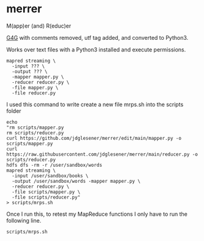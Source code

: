 # merrer
M(app)er (and) R(educ)er

[G4G](https://www.geeksforgeeks.org/hadoop-streaming-using-python-word-count-problem/) with comments removed, utf tag added, and converted to Python3. 

Works over text files with a Python3 installed and execute permissions.

```
mapred streaming \
  -input ??? \
  -output ??? \
  -mapper mapper.py \
  -reducer reducer.py \
  -file mapper.py \
  -file reducer.py
```




I used this command to write create a new file mrps.sh into the scripts folder
```
echo 
"rm scripts/mapper.py
rm scripts/reducer.py
curl https://github.com/jdglesener/merrer/edit/main/mapper.py -o scripts/mapper.py
curl https://raw.githubusercontent.com/jdglesener/merrer/main/reducer.py -o scripts/reducer.py
hdfs dfs -rm -r /user/sandbox/words
mapred streaming \
  -input /user/sandbox/books \
  -output /user/sandbox/words -mapper mapper.py \
  -reducer reducer.py \
  -file scripts/mapper.py \
  -file scripts/reducer.py"
> scripts/mrps.sh
```
Once I run this, to retest my MapReduce functions I only have to run the following line.
```
scripts/mrps.sh
```
